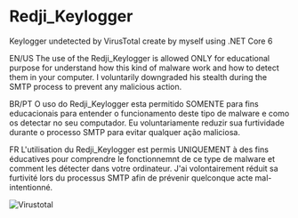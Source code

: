# Redji_Keylogger
Keylogger undetected by VirusTotal create by myself using .NET Core 6 

EN/US
The use of the Redji_Keylogger is allowed ONLY for educational purpose for understand how this kind of malware work and how to detect them in your computer.
I voluntarily downgraded his stealth during the SMTP process to prevent any malicious action. 

BR/PT
O uso do Redji_Keylogger esta permitido SOMENTE para fins educacionais para entender o funcionamento deste tipo de malware e como os detectar no seu computador.
Eu voluntariamente reduzir sua furtividade durante o processo SMTP para evitar qualquer ação maliciosa.

FR
L'utilisation du Redji_Keylogger est permis UNIQUEMENT à des fins éducatives pour comprendre le fonctionnemnt de ce type de malware et comment les détecter dans votre ordinateur.
J'ai volontairement réduit sa furtivité lors du processus SMTP afin de prévenir quelconque acte mal-intentionné. 

![Virustotal](https://user-images.githubusercontent.com/48740296/188248247-6c849823-a330-42ca-aad0-5a2c335bd8b9.png)
